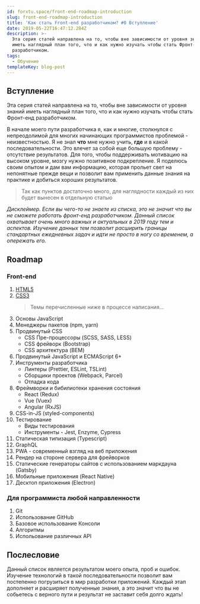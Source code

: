 ```yaml
---
id: forxtu.space/front-end-roadmap-introduction
slug: front-end-roadmap-introduction
title: 'Как стать Front-end разработчиком? #0 Вступление'
date: 2019-05-22T16:47:12.284Z
description: >-
  Эта серия статей направлена на то, чтобы вне зависимости от уровня знаний
  иметь наглядный план того, что и как нужно изучать чтобы стать Фронт-енд
  разработчиком.
tags:
  - Обучение
templateKey: blog-post
---
```

## Вступление

Эта серия статей направлена на то, чтобы вне зависимости от уровня знаний иметь наглядный план того, что и как нужно изучать чтобы стать Фронт-енд разработчиком.

В начале моего пути разработчика я, как и многие, столкнулся с непреодолимой для многих начинающих программистов проблемой - неизвестностью. Я не знал **что** мне нужно учить, **где** и в какой последовательности. Это влечет за собой еще большую проблему - отсутствие результатов. Для того, чтобы поддерживать мотивацию на высоком уровне, мозгу нужно позитивное подкрепление. Я поделюсь своим опытом и дам вам информацию, которая прольет свет на непонятные прежде вещи и позволит вам применить данные знания на практике и добиться хороших результатов.

> Так как пунктов достаточно много, для наглядности каждый из них будет вынесен в отдельную статью

_Дисклеймер. Если вы чего-то не знаете из списка,  это не значит что вы не сможете работать фронт-енд разработчиком. Данный список охватывает очень много важных и актуальных в 2019 году тем и аспектов. Изучение данных тем позволит расширить границы стандартных ежедневных задач и идти не просто в ногу со временем, а опережать его._

## Roadmap

### Front-end

1. [HTML5](https://forxtu.space/front-end-roadmap-html/)
2. [CSS3](https://forxtu.space/front-end-roadmap-css/)
   > Темы перечисленные ниже в процессе написания...
3. Основы JavaScript
4. Менеджеры пакетов (npm, yarn)
5. Продвинутый CSS
   * CSS Пре-процессоры (SCSS, SASS, LESS)
   * CSS фрейворк (Bootstrap)
   * CSS архитектура (BEM)
6. Продвинутый JavaScript и ECMAScript 6+
7. Инструменты разработчика
   * Линтеры (Prettier, ESLint, TSLint)
   * Сборщики проектов (Webpack, Parcel)
   * Отладка кода
8. Фреймворки и бибилиотеки хранения состояния
   * React (Redux)
   * Vue (Vuex)
   * Angular (RxJS)
9. CSS-in-JS (styled-components)
10. Тестирование
    * Виды тестирования 
    * Инструменты - Jest, Enzyme, Cypress
11. Статическая типизация (Typescript)
12. GraphQL
13. PWA - современный взгляд на веб приложения
14. Рендер на стороне сервера для фрейворков
15. Статические генераторы сайтов с использованием маркдауна (Gatsby)
16. Мобильные приложения (React Native)
17. Десктоп приложения (Electron)

### Для программиста любой направленности

1. Git
2. Использование GitHub
3. Базовое использование Консоли
4. Алгоритмы
5. Испольование различных API

## Послесловие

Данный список является результатом моего опыта, проб и ошибок. Изучение технологий в такой последовательности позволит вам постепенно погрузиться в мир разработки приложений. Каждый этап дополняет и расширяет полученные знания, а это значит что вы не собьетесь с верного пути и результат не заставит себя долго ждать!
